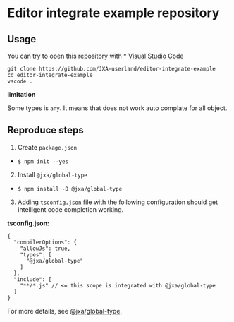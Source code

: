 # Editor integrate example repository

## Usage

You can try to open this repository with * [Visual Studio Code](https://code.visualstudio.com/ "Visual Studio Code - Code Editing. Redefined")

    git clone https://github.com/JXA-userland/editor-integrate-example
    cd editor-integrate-example
    vscode .

**limitation**

Some types is `any`.
It means that does not work auto complate for all object.

## Reproduce steps

1. Create `package.json`
  - `$ npm init --yes` 
2. Install `@jxa/global-type`
  - `$ npm install -D @jxa/global-type`
3. Adding [`tsconfig.json`](http://www.typescriptlang.org/docs/handbook/tsconfig-json.html) file with the following configuration should get intelligent code completion working.

**tsconfig.json:**
```json5
{
  "compilerOptions": {
    "allowJs": true,
    "types": [
      "@jxa/global-type"
    ]
  },
  "include": [
    "**/*.js" // <= this scope is integrated with @jxa/global-type
  ]
}
```

For more details, see [@jxa/global-type](https://github.com/JXA-userland/JXA/tree/master/packages/@jxa/global-type).